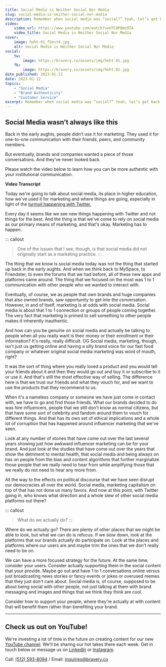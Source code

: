 ```yaml
---
title: Social Media is Neither Social Nor Media
slug: social-media-is-neither-social-nor-media
description: Remember when social media was “social?” Yeah, let’s get back to that.
video:
    video_url: https://www.youtube.com/watch?v=H7C8PQWzOTA
    video_title: Social Media is Neither Social Nor Media
cover:
    image: heht-01_f5evt4.jpg
    alt: Social Media is Neither Social Nor Media
social:
    tw:
        image: https://bravery.co/assets/img/heht-01.jpg
    fb:
        image: https://bravery.co/assets/img/heht-01.jpg
date_published: 2023-01-12
date: 2023-01-12
topics:
    - "Social Media"
    - "Brand Authenticity"
    - "Customer Service"
excerpt: Remember when social media was “social?” Yeah, let’s get back to that.
---
```


## Social Media wasn’t always like this

Back in the early aughts, people didn’t use it for marketing. They used it for one-to-one communication with their friends, peers, and community members.

But eventually, brands and companies wanted a piece of those conversations. And they’ve never looked back.

Please watch the video below to learn how you can be more authentic with your institutional communication.

**Video Transcript**

Today we're going to talk about social media, its place in higher education, how we've used it for marketing and where things are going, especially in light of the [turmoil happening with Twitter.](https://twitterisgoinggreat.com/)

Every day it seems like we see new things happening with Twitter and not things for the best. And the thing is that we've come to rely on social media as our primary means of marketing, and that's okay. Marketing has to happen.

::: callout
> One of the issues that I see, though, is that social media did not originally start as a marketing practice.
:::

The thing that we know is social media today was not the thing that started up back in the early aughts. And when we think back to MySpace, to Friendster, to even the forums that we had before, all of these new apps and platforms came around. The thing that we focused on the most was 1 to 1 communication with other people who we wanted to interact with.

Eventually, of course, we as people that own brands and huge companies that also owned brands, saw opportunity to get into the conversation. However, in and of itself, marketing is at odds with social media. Social media is about that 1 to 1 connection or groups of people coming together. The very fact that marketing is primed to sell something to other people makes it inherently inauthentic.

And how can you be genuine on social media and actually be talking to people when all you really want is their money or their enrollment or their information? It's really, really difficult. OG Social media, marketing, though, isn't just us getting online and having a silly brand voice for our fast food company or whatever original social media marketing was word of mouth, right?

It was the sort of thing where you really loved a product and you would tell your friends about it and then they would go out and buy it or subscribe to it or use it. And that's still the most effective way of selling. The difference here is that we trust our friends and what they vouch for, and we want to use the products that they recommend to us.

When it's a nameless company or someone we have just come in contact with, we have to go and find those friends. What our brands decided to do was hire influencers, people that we still don't know as normal citizens, but that have some sort of celebrity and fandom around them to vouch for different things. And that has its own set of ethical implications and a whole lot of corruption that has happened around influencer marketing that we've seen.

Look at any number of stories that have come out over the last several years showing just how awkward influencer marketing can be for your brand. And just look at the studies that have come out over the years that show the detriment to mental health, that social media and being always on has on people from the bias and content algorithms that further marginalize those people that we really need to hear from while amplifying those that we really do not need to hear any more from.

All the way to the effects on political discourse that we have seen disrupt our democracies all over the world. Social media, marketing capitalism on top of that has not done us many favors. And now at this point, with Twitter going in, who knows what direction and a whole slew of other social media platforms out there?

::: callout
> What do we actually do?
:::

Where do we actually go? There are plenty of other places that we might be able to look, but what we can do is refocus. If we slow down, look at the platforms that our brands actually do participate on. Look at the places and platforms where our users are and maybe trim the ones that we don't really need to be on.

We can have a more focused strategy for the future. At the same time, consider your users. Consider actually supporting them in the social content that your provide. Maybe go out and have 1 to 1 conversations online versus just broadcasting news stories or fancy events or jokes or overused memes that they just don't care about. Social media is, of course, supposed to be about being social with other people, not just talking at them with brand messaging and images and things that we think they think are cool.

Consider how to support your people, where they're actually at with content that will benefit them rather than benefiting your brand.

---

## Check us out on YouTube!

We're investing a lot of time in the future on creating content for our new [YouTube channel](https://youtube.com/@BraveryMedia). We'll be sharing our hot takes there each week. Get in touch below or message us on [LinkedIn](https://www.linkedin.com/company/bravery-media) or [Instagram](https://www.instagram.com/braverymedia/).

Call: [(512) 593-8094](tel:+15125938094) / Email: [inquiries@bravery.co](mailto:inquiries@bravery.co)
